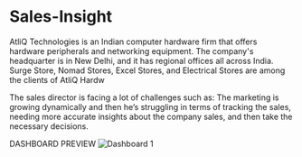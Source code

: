 # Sales-Insight
AtliQ Technologies is an Indian computer hardware firm that offers hardware peripherals and networking equipment. The company's headquarter is in New Delhi, and it has regional offices all across India. Surge Store, Nomad Stores, Excel Stores, and Electrical Stores are among the clients of AtliQ Hardw

The sales director is facing a lot of challenges such as:
The marketing is growing dynamically and then he’s struggling in terms of tracking the sales, needing more accurate insights about the company sales, and then take the necessary decisions.

DASHBOARD PREVIEW
![Dashboard 1](https://user-images.githubusercontent.com/73648806/163259035-74afa79e-a641-4880-889a-244cd72438e5.png)
